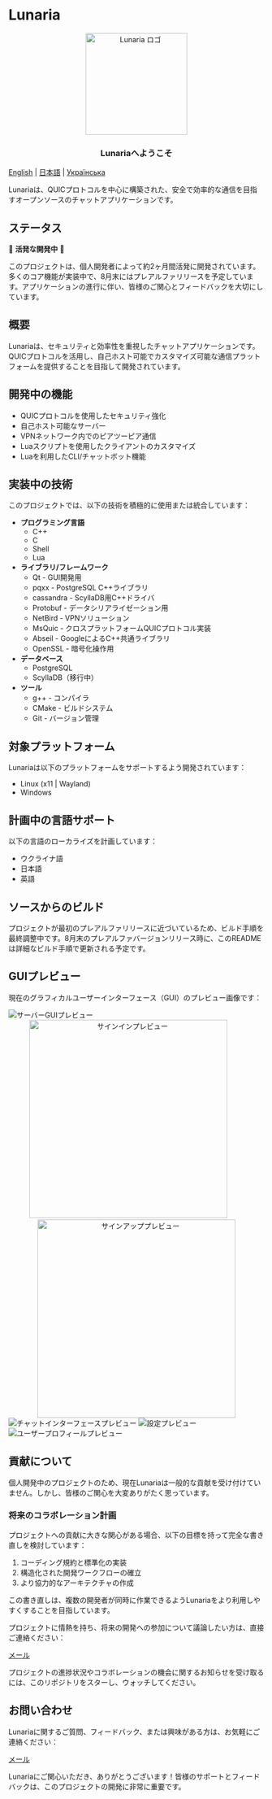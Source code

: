 # Lunaria
<p align="center">
  <img src="./github-pages/images/tenor-nibutani.gif" alt="Lunaria ロゴ" width="200" height="200">
</p>
<h3 align="center">Lunariaへようこそ</h3>

[English](README.md) | [日本語](README_ja.md) | [Українська](README_ua.md)

Lunariaは、QUICプロトコルを中心に構築された、安全で効率的な通信を目指すオープンソースのチャットアプリケーションです。

## ステータス
🚧 **活発な開発中** 🚧

このプロジェクトは、個人開発者によって約2ヶ月間活発に開発されています。多くのコア機能が実装中で、8月末にはプレアルファリリースを予定しています。アプリケーションの進行に伴い、皆様のご関心とフィードバックを大切にしています。

## 概要
Lunariaは、セキュリティと効率性を重視したチャットアプリケーションです。QUICプロトコルを活用し、自己ホスト可能でカスタマイズ可能な通信プラットフォームを提供することを目指して開発されています。

## 開発中の機能
- QUICプロトコルを使用したセキュリティ強化
- 自己ホスト可能なサーバー
- VPNネットワーク内でのピアツーピア通信
- Luaスクリプトを使用したクライアントのカスタマイズ
- Luaを利用したCLI/チャットボット機能

## 実装中の技術
このプロジェクトでは、以下の技術を積極的に使用または統合しています：

- **プログラミング言語**
  - C++
  - C
  - Shell
  - Lua
- **ライブラリ/フレームワーク**
  - Qt - GUI開発用
  - pqxx - PostgreSQL C++ライブラリ
  - cassandra - ScyllaDB用C++ドライバ
  - Protobuf - データシリアライゼーション用
  - NetBird - VPNソリューション
  - MsQuic - クロスプラットフォームQUICプロトコル実装
  - Abseil - GoogleによるC++共通ライブラリ
  - OpenSSL - 暗号化操作用
- **データベース**
  - PostgreSQL
  - ScyllaDB（移行中）
- **ツール**
  - g++ - コンパイラ
  - CMake - ビルドシステム
  - Git - バージョン管理

## 対象プラットフォーム
Lunariaは以下のプラットフォームをサポートするよう開発されています：
- Linux (x11 | Wayland)
- Windows

## 計画中の言語サポート
以下の言語のローカライズを計画しています：
- ウクライナ語
- 日本語
- 英語

## ソースからのビルド
プロジェクトが最初のプレアルファリリースに近づいているため、ビルド手順を最終調整中です。8月末のプレアルファバージョンリリース時に、このREADMEは詳細なビルド手順で更新される予定です。

## GUIプレビュー
現在のグラフィカルユーザーインターフェース（GUI）のプレビュー画像です：

<img src="./GUI/Server.png" alt="サーバーGUIプレビュー">

<div align="center">
    <img width=390 src="./GUI/Sign in(1).png" alt="サインインプレビュー">
    &nbsp; &nbsp; &nbsp; &nbsp;
    <img width=390 src="./GUI/Sign up(1).png" alt="サインアッププレビュー">
</div>

<img src="./GUI/Group 56.png" alt="チャットインターフェースプレビュー">
<img src="./GUI/Group 58.png" alt="設定プレビュー">
<img src="./GUI/Group 57.png" alt="ユーザープロフィールプレビュー">

## 貢献について
個人開発中のプロジェクトのため、現在Lunariaは一般的な貢献を受け付けていません。しかし、皆様のご関心を大変ありがたく思っています。

### 将来のコラボレーション計画
プロジェクトへの貢献に大きな関心がある場合、以下の目標を持って完全な書き直しを検討しています：

1. コーディング規約と標準化の実装
2. 構造化された開発ワークフローの確立
3. より協力的なアーキテクチャの作成

この書き直しは、複数の開発者が同時に作業できるようLunariaをより利用しやすくすることを目指しています。

プロジェクトに情熱を持ち、将来の開発への参加について議論したい方は、直接ご連絡ください：

[メール](mailto:akzestia@gmail.com)

プロジェクトの進捗状況やコラボレーションの機会に関するお知らせを受け取るには、このリポジトリをスターし、ウォッチしてください。

## お問い合わせ
Lunariaに関するご質問、フィードバック、または興味がある方は、お気軽にご連絡ください：

[メール](mailto:akzestia@gmail.com)

Lunariaにご関心いただき、ありがとうございます！皆様のサポートとフィードバックは、このプロジェクトの開発に非常に重要です。
